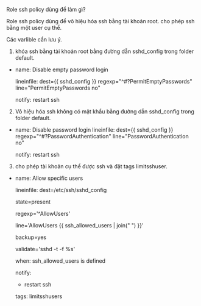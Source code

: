 Role ssh policy dùng để làm gì?

Role ssh policy dùng để vô hiệu hóa ssh bằng tài khoản root. cho phép ssh bằng một user cụ thể.


Các varlible cần lưu ý.

01. khóa ssh bằng tài khoản root bằng đường dẫn sshd_config trong folder default.


- name: Disable empty password login

  lineinfile: dest={{ sshd_config }} regexp="^#?PermitEmptyPasswords" line="PermitEmptyPasswords no"

  notify: restart ssh


02. Vô hiệu hóa ssh không có mật khẩu bằng đường dẫn sshd_config trong folder default.

- name: Disable password login
  lineinfile: dest={{ sshd_config }} regexp="^#?PasswordAuthentication" line="PasswordAuthentication no"

  notify: restart ssh


03. cho phép tài khoản cụ thể được ssh và đặt tags limitsshuser.

- name: Allow specific users

  lineinfile: dest=/etc/ssh/sshd_config

    state=present

    regexp='^AllowUsers'

    line='AllowUsers {{ ssh_allowed_users | join(" ") }}'

    backup=yes

    validate='sshd -t -f %s'

  when: ssh_allowed_users is defined

  notify:

    - restart ssh

  tags: limitsshusers

